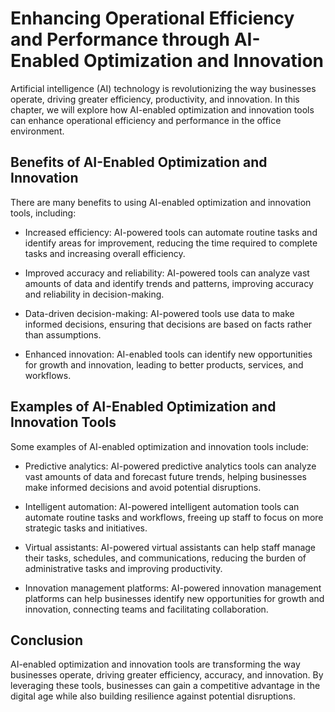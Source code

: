 Enhancing Operational Efficiency and Performance through AI-Enabled Optimization and Innovation
===================================================================================================================================================================

Artificial intelligence (AI) technology is revolutionizing the way businesses operate, driving greater efficiency, productivity, and innovation. In this chapter, we will explore how AI-enabled optimization and innovation tools can enhance operational efficiency and performance in the office environment.

Benefits of AI-Enabled Optimization and Innovation
--------------------------------------------------

There are many benefits to using AI-enabled optimization and innovation tools, including:

* Increased efficiency: AI-powered tools can automate routine tasks and identify areas for improvement, reducing the time required to complete tasks and increasing overall efficiency.

* Improved accuracy and reliability: AI-powered tools can analyze vast amounts of data and identify trends and patterns, improving accuracy and reliability in decision-making.

* Data-driven decision-making: AI-powered tools use data to make informed decisions, ensuring that decisions are based on facts rather than assumptions.

* Enhanced innovation: AI-enabled tools can identify new opportunities for growth and innovation, leading to better products, services, and workflows.

Examples of AI-Enabled Optimization and Innovation Tools
--------------------------------------------------------

Some examples of AI-enabled optimization and innovation tools include:

* Predictive analytics: AI-powered predictive analytics tools can analyze vast amounts of data and forecast future trends, helping businesses make informed decisions and avoid potential disruptions.

* Intelligent automation: AI-powered intelligent automation tools can automate routine tasks and workflows, freeing up staff to focus on more strategic tasks and initiatives.

* Virtual assistants: AI-powered virtual assistants can help staff manage their tasks, schedules, and communications, reducing the burden of administrative tasks and improving productivity.

* Innovation management platforms: AI-powered innovation management platforms can help businesses identify new opportunities for growth and innovation, connecting teams and facilitating collaboration.

Conclusion
----------

AI-enabled optimization and innovation tools are transforming the way businesses operate, driving greater efficiency, accuracy, and innovation. By leveraging these tools, businesses can gain a competitive advantage in the digital age while also building resilience against potential disruptions.

